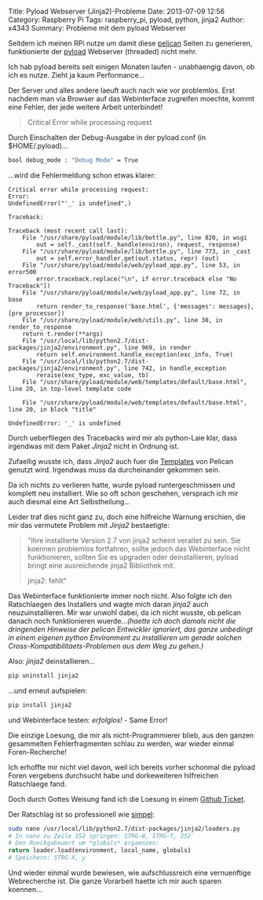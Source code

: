 Title: Pyload Webserver (Jinja2)-Probleme
Date: 2013-07-09 12:56
Category: Raspberry Pi
Tags: raspberry_pi, pyload, python, jinja2
Author: x4343
Summary: Probleme mit dem pyload Webserver

Seitdem ich meinen RPi nutze um damit diese [pelican][pelican] Seiten zu generieren, funktionierte der
[pyload][pyload] Webserver (threaded) nicht mehr.

Ich hab pyload bereits seit einigen Monaten laufen - unabhaengig davon, ob ich es nutze.
Zieht ja kaum Performance...

Der Server und alles andere laeuft auch nach wie vor problemlos. Erst nachdem man via Browser
auf das Webinterface zugreifen moechte, kommt eine Fehler, der jede weitere Arbeit unterbindet!

> Critical Error while processing request

Durch Einschalten der Debug-Ausgabe in der pyload.conf (in $HOME/.pyload)...

``` bash
bool debug_mode : "Debug Mode" = True
```

...wird die Fehlermeldung schon etwas klarer:

```
Critical error while processing request: 
Error: 
UndefinedError("'_' is undefined",) 

Traceback: 

Traceback (most recent call last):
	File "/usr/share/pyload/module/lib/bottle.py", line 820, in wsgi
		out = self._cast(self._handle(environ), request, response)
	File "/usr/share/pyload/module/lib/bottle.py", line 773, in _cast
		out = self.error_handler.get(out.status, repr) (out)
	File "/usr/share/pyload/module/web/pyload_app.py", line 53, in error500
		error.traceback.replace("\n", if error.traceback else "No Traceback"])
	File "/usr/share/pyload/module/web/pyload_app.py", line 72, in base
		return render_to_response('base.html', {'messages': messages}, [pre_processor])
	File "/usr/share/pyload/module/web/utils.py", line 30, in render_to_response
	return t.render(**args)
	File "/usr/local/lib/python2.7/dist-packages/jinja2/environment.py", line 969, in render
		return self.environment.handle_exception(exc_info, True)
	File "/usr/local/lib/python2.7/dist-packages/jinja2/environment.py", line 742, in handle_exception
		reraise(exc_type, exc_value, tb)
	File "/usr/share/pyload/module/web/templates/default/base.html", line 20, in top-level template code 
	
	File "/usr/share/pyload/module/web/templates/default/base.html", line 20, in block "title" 
	
UndefinedError: '_' is undefined 
```

Durch ueberfliegen des Tracebacks wird mir als python-Laie klar, dass irgendwas
mit dem Paket *Jinja2* nicht in Ordnung ist.

Zufaellig wusste ich, dass *Jinja2* auch fuer die [Templates](http://docs.getpelican.com/en/3.2/themes.html)
von Pelican genutzt wird.
Irgendwas muss da durcheinander gekommen sein.

Da ich nichts zu verlieren hatte, wurde pyload runtergeschmissen und komplett neu installiert.
Wie so oft schon geschehen, versprach ich mir auch diesmal eine Art Selbstheilung...

Leider traf dies nicht ganz zu, doch eine hilfreiche Warnung erschien, die mir das 
vermutete Problem mit *Jinja2* bestaetigte:

>"Ihre installierte Version 2.7 von jinja2 scheint veraltet zu sein.
>Sie koennen problemlos fortfahren, sollte jedoch das Webinterface nicht funktionieren,
>sollten Sie es upgraden oder deinstallieren, pyload bringt eine ausreichende jinja2
>Bibliothek mit.
>
>jinja2: fehlt"

Das Webinterface funktionierte immer noch nicht. Also folgte ich den Ratschlaegen des
Installers und wagte mich daran *jinja2* auch neuzuinstallieren. Mir war unwohl dabei,
da ich nicht wusste, ob pelican danach noch funktionieren wuerde...*(haette ich doch damals nicht
die dringenden Hinweise der pelican Entwickler ignoriert, das ganze unbedingt in einem eigenen python
Environment zu installieren um gerade solchen Cross-Kompatibilitaets-Problemen aus dem Weg zu
gehen.)*

Also: *jinja2* deinstallieren... 

``` bash
pip uninstall jinja2
```

...und erneut aufspielen:

``` bash
pip install jinja2
```

und Webinterface testen: *erfolglos!* - Same Error!

Die einzige Loesung, die mir als nicht-Programmierer blieb, aus den ganzen gesammelten
Fehlerfragmenten schlau zu werden, war wieder einmal Foren-Recherche!

Ich erhoffte mir nicht viel davon, weil ich bereits vorher schonmal die pyload Foren vergebens
durchsucht habe und dorkeweiteren hilfreichen Ratschlaege fand.

Doch durch Gottes Weisung fand ich die Loesung in einem [Github Ticket](https://github.com/mitsuhiko/jinja2/issues/225).

Der Ratschlag ist so professionell wie [simpel](/static/pictures/pyload/09-07-2013_jinja2-1.png):

``` bash
sudo nano /usr/local/lib/python2.7/dist-packages/jinja2/loaders.py
# In nano zu Zeile 352 springen: STRG-W, STRG-T, 352
# Den Rueckgabewert um *globals* ergaenzen:
return loader.load(environment, local_name, globals)
# Speichern: STRG-X, y
```

Und wieder einmal wurde bewiesen, wie aufschlussreich eine vernuenftige Webrecherche ist.
Die ganze Vorarbeit haette ich mir auch sparen koennen...




[pelican]: http://blog.getpelican.com/
[pyload]: http://pyload.org/de:start

